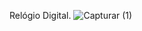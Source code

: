 Relógio Digital.
![Capturar (1)](https://media.discordapp.net/attachments/940637232912531500/943942534508445706/1645123822707.png) 


